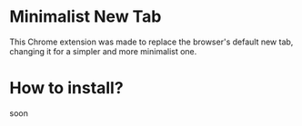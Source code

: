 # Minimalist New Tab

This Chrome extension was made to replace the browser's default new tab, changing it for a simpler and more minimalist one.

# How to install?

soon